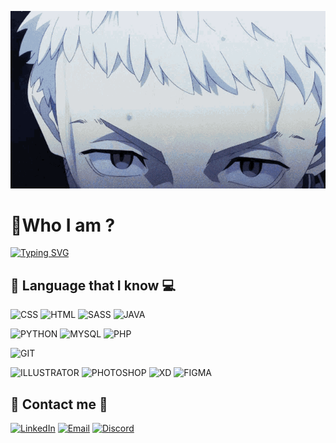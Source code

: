 ![Worry](img/tokyo-revengers.gif)
# :japanese_ogre:Who I am ?
[![Typing SVG](https://readme-typing-svg.herokuapp.com?color=%23F70202&size=30&center=vrai&vCenter=faux&multiline=true&width=760&height=125&lines=a+fun+loving+developer+who+watches%2C;a+lot+a+lot+of+anime.+student+at+iim+in+france%2C;will+return+the+devolepement+with+his+company)](https://git.io/typing-svg)

## 📁 Language that I know :computer:

![CSS](https://img.shields.io/badge/CSS3-1572B6?style=for-the-badge&logo=css3&logoColor=white)
![HTML](https://img.shields.io/badge/HTML5-E34F26?style=for-the-badge&logo=html5&logoColor=white)
![SASS](https://img.shields.io/badge/Sass-CC6699?style=for-the-badge&logo=sass&logoColor=white)
![JAVA](https://img.shields.io/badge/JavaScript-F7DF1E?style=for-the-badge&logo=javascript&logoColor=black)


![PYTHON](https://img.shields.io/badge/Python-14354C?style=for-the-badge&logo=python&logoColor=white)
![MYSQL](https://img.shields.io/badge/MySQL-00000F?style=for-the-badge&logo=mysql&logoColor=white)
![PHP](https://img.shields.io/badge/PHP-777BB4?style=for-the-badge&logo=php&logoColor=white)

![GIT](https://img.shields.io/badge/GIT-black?style=for-the-badge&logo=GIT)

![ILLUSTRATOR](https://img.shields.io/badge/FIGMA-orange?style=for-the-badge&logo=FIGMA)
![PHOTOSHOP](https://img.shields.io/badge/XD-black?style=for-the-badge&logo=Adobe-XD)
![XD](https://img.shields.io/badge/ILLUSTRATOR-black?style=for-the-badge&logo=Adobe-ILLUSTRATOR)
![FIGMA](https://img.shields.io/badge/PHOTOSHOP-black?style=for-the-badge&logo=Adobe-PHOTOSHOP)

## :iphone: Contact me 📧

[![LinkedIn](https://img.shields.io/badge/LINKEDIN-Mitsuya-red?style=for-the-badge&logo=LINKEDIN&logoColor=red)](https://www.linkedin.com/in/william-mouchon/)
[![Email](https://img.shields.io/badge/Email-Mitsuya-red?style=for-the-badge&logo=GMAIL&logoColor=red)](mailto:william.mouchon@edu.devinci.fr)
[![Discord](https://img.shields.io/badge/Discord-7289DA?style=for-the-badge&logo=discord&logoColor=white)](discord:Luffy77#9398)



